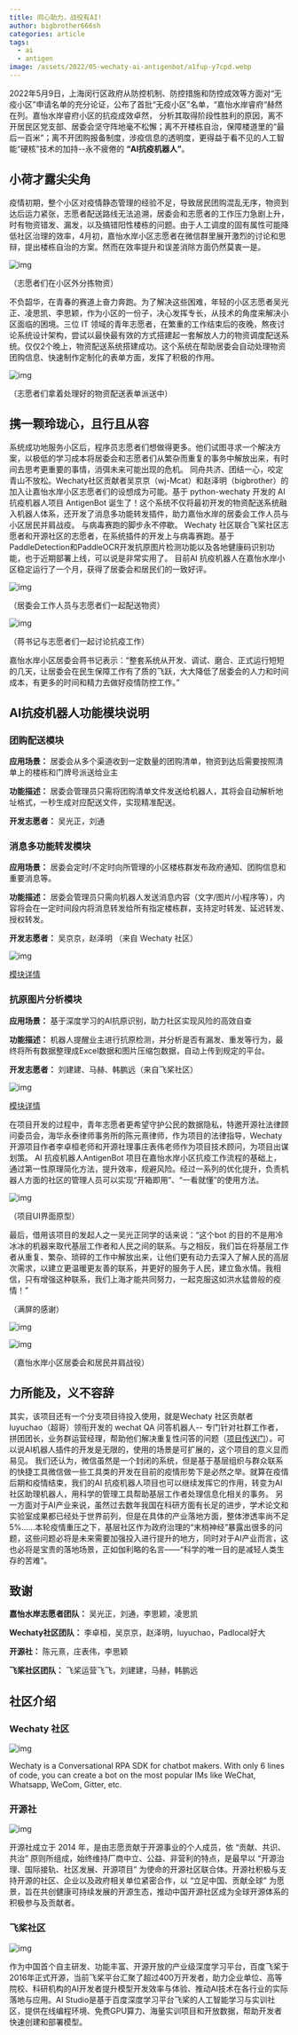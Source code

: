 ```yaml
---
title: 同心助力，战役有AI!
author: bigbrother666sh
categories: article
tags:
  - ai
  - antigen
image: /assets/2022/05-wechaty-ai-antigenbot/a1fup-y7cpd.webp
---
```


2022年5月9日，上海闵行区政府从防控机制、防控措施和防控成效等方面对“无疫小区”申请名单的充分论证，公布了首批“无疫小区”名单，“嘉怡水岸睿府“赫然在列。嘉怡水岸睿府小区的抗疫成效卓然，
分析其取得阶段性胜利的原因，离不开居民区党支部、居委会坚守阵地毫不松懈；离不开楼栋自治，保障楼道里的“最后一百米”；离不开团购报备制度，涉疫信息的透明度，更得益于看不见的人工智能“硬核”技术的加持--永不疲倦的 **“AI抗疫机器人”**。

## 小荷才露尖尖角

疫情初期，整个小区对疫情静态管理的经验不足，导致居民团购混乱无序，物资到达后运力紧张，志愿者配送路线无法追溯，居委会和志愿者的工作压力急剧上升，时有物资错发、漏发，以及搞错阳性楼栋的问题。由于人工调度的固有属性可能降低社区治理的效率，4月初，嘉怡水岸小区志愿者在微信群里展开激烈的讨论和思辩，提出楼栋自治的方案。然而在效率提升和误差消除方面仍然莫衷一是。

![img](/assets/2022/05-wechaty-ai-antigenbot/augyv-hwwkr.webp)

（志愿者们在小区外分拣物资）

不负韶华，在青春的赛道上奋力奔跑。为了解决这些困难，年轻的小区志愿者吴光正、凌思凯、李思颖，作为小区的一份子，决心发挥专长，从技术的角度来解决小区面临的困境。三位 IT 领域的青年志愿者，在繁重的工作结束后的夜晚，熬夜讨论系统设计架构，尝试以最快最有效的方式搭建起一套解放人力的物资调度配送系统。仅仅2个晚上，物资配送系统搭建成功。这个系统在帮助居委会自动处理物资团购信息、快速制作定制化的表单方面，发挥了积极的作用。

![img](/assets/2022/05-wechaty-ai-antigenbot/avzr0-npy78.webp)

（志愿者们拿着处理好的物资配送表单派送中）

## 携一颗玲珑心，且行且从容

系统成功地服务小区后，程序员志愿者们想做得更多。他们试图寻求一个解决方案，以极低的学习成本将居委会和志愿者们从繁杂而重复的事务中解放出来，有时间去思考更重要的事情，消弭未来可能出现的危机。
同舟共济、团结一心，咬定青山不放松。Wechaty社区贡献者吴京京（wj-Mcat）和赵泽明（bigbrother）的加入让嘉怡水岸小区志愿者们的设想成为可能。基于 python-wechaty 开发的 AI 抗疫机器人项目 AntigenBot 诞生了！这个系统不仅将最初开发的物资配送系统融入机器人体系，还开发了消息多功能转发插件，助力嘉怡水岸的居委会工作人员与小区居民并肩战疫。
与病毒赛跑的脚步永不停歇。 Wechaty 社区联合飞桨社区志愿者和开源社区的志愿者，在系统插件的开发上与病毒赛跑。基于PaddleDetection和PaddleOCR开发抗原图片检测功能以及各地健康码识别功能，也于近期部署上线，可以说是非常实用了。
目前AI 抗疫机器人在嘉怡水岸小区稳定运行了一个月，获得了居委会和居民们的一致好评。

![img](/assets/2022/05-wechaty-ai-antigenbot/ay0xw-gh4nt.webp)

（居委会工作人员与志愿者们一起配送物资）

![img](/assets/2022/05-wechaty-ai-antigenbot/an3j3-lw6f4.webp)

（蒋书记与志愿者们一起讨论抗疫工作）

嘉怡水岸小区居委会蒋书记表示：“整套系统从开发、调试、磨合、正式运行短短的几天，让居委会在民生保障工作有了质的飞跃，大大降低了居委会的人力和时间成本，有更多的时间和精力去做好疫情防控工作。”

## AI抗疫机器人功能模块说明

### 团购配送模块

**应用场景：** 居委会从多个渠道收到一定数量的团购清单，物资到达后需要按照清单上的楼栋和门牌号派送给业主

**功能描述：** 居委会管理员只需将团购清单文件发送给机器人，其将会自动解析地址格式，一秒生成对应配送文件，实现精准配送。

**开发志愿者：** 吴光正，刘通

### 消息多功能转发模块

**应用场景：** 居委会定时/不定时向所管理的小区楼栋群发布政府通知、团购信息和重要消息等。

**功能描述：** 居委会管理员只需向机器人发送消息内容（文字/图片/小程序等），内容将会在一定时间段内将消息转发给所有指定楼栋群，支持定时转发、延迟转发、授权转发。

**开发志愿者：** 吴京京，赵泽明 （来自 Wechaty 社区）

![img](/assets/2022/05-wechaty-ai-antigenbot/a1ett-6rr3x.webp)

[模块详情](https://github.com/ShanghaiITVolunteer/AntigenWechatBot)

### 抗原图片分析模块

**应用场景：** 基于深度学习的AI抗原识别，助力社区实现风险的高效自查

**功能描述：** 机器人提醒业主进行抗原检测，并分析是否有漏发、重发等行为，最终将所有数据整理成Excel数据和图片压缩包数据，自动上传到规定的平台。

**开发志愿者：** 刘建建、马赫、韩鹏远（来自飞桨社区）

![img](/assets/2022/05-wechaty-ai-antigenbot/a3vh5-c3zmu.webp)

[模块详情](https://github.com/ShanghaiITVolunteer/AntigenWechatBot/issues/44)

在项目开发的过程中，青年志愿者更希望守护公民的数据隐私，特邀开源社法律顾问委员会，海华永泰律师事务所的陈元熹律师，作为项目的法律指导，Wechaty 开源项目作者李卓桓老师和开源社理事庄表伟老师作为项目技术顾问，为项目出谋划策。
AI 抗疫机器人AntigenBot 项目在嘉怡水岸小区抗疫工作流程的基础上，通过第一性原理简化方法，提升效率，规避风险。经过一系列的优化提升，负责机器人方面的社区的管理人员可以实现“开箱即用”、“一看就懂”的使用方法。

![img](/assets/2022/05-wechaty-ai-antigenbot/a3vh5-c3zmu.webp)

（项目UI界面原型）

最后，借用该项目的发起人之一吴光正同学的话来说：“这个bot 的目的不是用冷冰冰的机器来取代基层工作者和人民之间的联系。与之相反，我们旨在将基层工作者从重复、繁杂、琐碎的工作中解放出来，让他们更有动力去深入了解人民的高层次需求，以建立更温暖更友善的联系，并更好的服务于人民，建立鱼水情。我相信，只有增强这种联系，我们上海才能共同努力，一起克服这如洪水猛兽般的疫情！”

（满屏的感谢）

![img](/assets/2022/05-wechaty-ai-antigenbot/arjkv-k9fni.webp)

![img](/assets/2022/05-wechaty-ai-antigenbot/a2izi-ehkxh.webp)

（嘉怡水岸小区居委会和居民并肩战役）

## 力所能及，义不容辞

其实，该项目还有一个分支项目待投入使用，就是Wechaty 社区贡献者 luyuchao（超哥）领衔开发的 wechat QA 问答机器人-- 专门针对社群工作者，拼团团长，业务群运营经理，帮助他们解决重复性问答的问题（[项目传送门](https://github.com/choogoo/wechat-openai-qa-bot)）。可以说AI机器人插件的开发是无限的，使用的场景是可扩展的，这个项目的意义显而易见。
我们还认为，微信虽然是一个封闭的系统，但是基于基层组织与群众联系的快捷工具微信做一些工具类的开发在目前的疫情形势下是必然之举。就算在疫情后期和疫情结束，我们的AI 抗疫机器人项目也可以继续发挥它的作用，转变为AI 社区助理机器人，用科学的管理工具帮助基层工作者处理信息化相关的事务。
另一方面对于AI产业来说，虽然过去数年我国在科研方面有长足的进步，学术论文和实验室成果都已经处于世界前列，但是在具体的产业落地方面，整体渗透率尚不足5%……本轮疫情重压之下，基层社区作为政府治理的“末梢神经”暴露出很多的问题，这些问题必将是未来需要加强投入进行提升的地方，同时对于AI产业而言，这也必将是宝贵的落地场景，正如伽利略的名言——“科学的唯一目的是减轻人类生存的苦难“。

## 致谢

**嘉怡水岸志愿者团队：** 吴光正，刘通，李思颖，凌思凯

**Wechaty社区团队：** 李卓桓，吴京京，赵泽明，luyuchao，Padlocal好大

**开源社：** 陈元熹，庄表伟，李思颖

**飞桨社区团队：** 飞桨运营飞飞，刘建建，马赫，韩鹏远

## 社区介绍

### Wechaty 社区

![img](/assets/2022/05-wechaty-ai-antigenbot/logo.webp)

Wechaty is a Conversational RPA SDK for chatbot makers. With only 6 lines of code, you can create a bot on the most popular IMs like WeChat, Whatsapp, WeCom, Gitter, etc.

### 开源社

![img](/assets/2022/05-wechaty-ai-antigenbot/aa8zj-zyze7.webp)

开源社成立于 2014 年，是由志愿贡献于开源事业的个人成员，依 “贡献、共识、共治” 原则所组成，始终维持厂商中立、公益、非营利的特点，是最早以 “开源治理、国际接轨、社区发展、开源项目” 为使命的开源社区联合体。开源社积极与支持开源的社区、企业以及政府相关单位紧密合作，以 “立足中国、贡献全球” 为愿景，旨在共创健康可持续发展的开源生态，推动中国开源社区成为全球开源体系的积极参与及贡献者。

### 飞桨社区

![img](/assets/2022/05-wechaty-ai-antigenbot/adt2z-wdcvt.webp)

作为中国首个自主研发、功能丰富、开源开放的产业级深度学习平台，百度飞桨于2016年正式开源，当前飞桨平台汇聚了超过400万开发者，助力企业单位、高等院校、科研机构的AI开发者提升模型开发效率与体验、推动AI技术在各行业的实际落地与应用。AI Studio是基于百度深度学习平台飞桨的人工智能学习与实训社区，提供在线编程环境、免费GPU算力、海量实训项目和开放数据，帮助开发者快速创建和部署模型。
